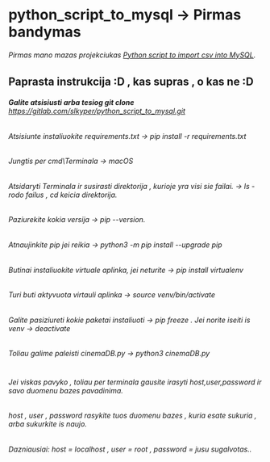 # python_script_to_mysql -> Pirmas bandymas
###### Pirmas mano mazas projekciukas [Python script to import csv into MySQL](https://gitlab.com/slkyper/python_script_to_mysql).

## Paprasta instrukcija :D , kas supras , o kas ne :D
###### **Galite atsisiusti arba tesiog  git clone** https://gitlab.com/slkyper/python_script_to_mysql.git
###### Atsisiunte instaliuokite requirements.txt -> pip install -r requirements.txt

###### Jungtis per cmd\Terminala -> macOS
###### Atsidaryti Terminala ir susirasti direktorija , kurioje yra visi sie failai. -> ls - rodo failus , cd keicia direktorija.
###### Paziurekite kokia versija -> pip --version.
###### Atnaujinkite pip jei reikia -> python3 -m pip install --upgrade pip
###### Butinai instaliuokite virtuale aplinka, jei neturite ->  pip install virtualenv
###### Turi buti aktyvuota virtauli aplinka -> source venv/bin/activate
###### Galite pasiziureti kokie paketai instaliuoti  -> pip freeze . Jei norite iseiti is venv -> deactivate
###### Toliau galime paleisti cinemaDB.py -> python3 cinemaDB.py

#
###### Jei viskas pavyko , toliau per terminala gausite irasyti host,user,password ir savo duomenu bazes pavadinima.
###### host , user , password rasykite tuos duomenu bazes , kuria esate sukuria , arba sukurkite is naujo.
###### Dazniausiai: host = localhost , user = root , password = jusu sugalvotas..
